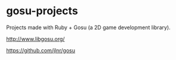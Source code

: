 gosu-projects
=============

Projects made with Ruby + Gosu (a 2D game development library).

http://www.libgosu.org/

https://github.com/jlnr/gosu
